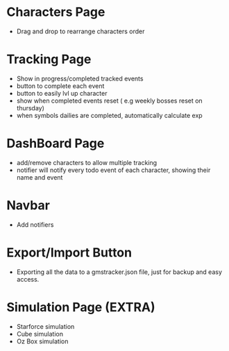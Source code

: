 # Characters Page

 <!-- - Add Character -->
 <!-- - Delete Character -->
 <!-- - Confirm Delete Button -->
 <!-- - Character image -->
 <!-- - Edit Character -->
 <!-- - Create object of all events to track per character -->

- Drag and drop to rearrange characters order

# Tracking Page

 <!-- - Show the current active character -->

- Show in progress/completed tracked events
- button to complete each event
- button to easily lvl up character
- show when completed events reset ( e.g weekly bosses reset on thursday)
- when symbols dailies are completed, automatically calculate exp

# DashBoard Page

- add/remove characters to allow multiple tracking
- notifier will notify every todo event of each character, showing their name and event

# Navbar

 <!-- - Daily Reset Countdown -->
 <!-- - Improve Reset timer -->

- Add notifiers

# Export/Import Button

- Exporting all the data to a gmstracker.json
  file, just for backup and easy access.

# Simulation Page (EXTRA)

- Starforce simulation
- Cube simulation
- Oz Box simulation
